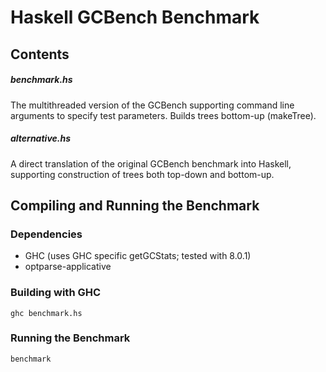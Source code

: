 # Haskell GCBench Benchmark #

## Contents ##

##### benchmark.hs #####
The multithreaded version of the GCBench supporting command line arguments to specify test parameters. Builds trees bottom-up (makeTree).

##### alternative.hs #####
A direct translation of the original GCBench benchmark into Haskell, supporting construction of trees both top-down and bottom-up.

## Compiling and Running the Benchmark ##

### Dependencies ###
* GHC (uses GHC specific getGCStats; tested with 8.0.1)
* optparse-applicative

### Building with GHC ##
    ghc benchmark.hs

### Running the Benchmark ###
    benchmark
